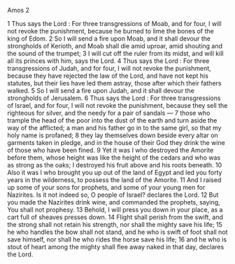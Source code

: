 Amos 2

1	Thus says the Lord : For three transgressions of Moab, and for four, I will not revoke the punishment, because he burned to lime the bones of the king of Edom.
2	So I will send a fire upon Moab, and it shall devour the strongholds of Kerioth, and Moab shall die amid uproar, amid shouting and the sound of the trumpet;
3	I will cut off the ruler from its midst, and will kill all its princes with him, says the Lord.
4	Thus says the Lord : For three transgressions of Judah, and for four, I will not revoke the punishment, because they have rejected the law of the Lord, and have not kept his statutes, but their lies have led them astray, those after which their fathers walked.
5	So I will send a fire upon Judah, and it shall devour the strongholds of Jerusalem.
6	Thus says the Lord : For three transgressions of Israel, and for four, I will not revoke the punishment, because they sell the righteous for silver, and the needy for a pair of sandals —
7	those who trample the head of the poor into the dust of the earth and turn aside the way of the afflicted; a man and his father go in to the same girl, so that my holy name is profaned;
8	they lay themselves down beside every altar on garments taken in pledge, and in the house of their God they drink the wine of those who have been fined.
9	Yet it was I who destroyed the Amorite before them, whose height was like the height of the cedars and who was as strong as the oaks; I destroyed his fruit above and his roots beneath.
10	Also it was I who brought you up out of the land of Egypt and led you forty years in the wilderness, to possess the land of the Amorite.
11	And I raised up some of your sons for prophets, and some of your young men for Nazirites. Is it not indeed so, O people of Israel? declares the Lord.
12	But you made the Nazirites drink wine, and commanded the prophets, saying, You shall not prophesy.
13	Behold, I will press you down in your place, as a cart full of sheaves presses down.
14	Flight shall perish from the swift, and the strong shall not retain his strength, nor shall the mighty save his life;
15	he who handles the bow shall not stand, and he who is swift of foot shall not save himself, nor shall he who rides the horse save his life;
16	and he who is stout of heart among the mighty shall flee away naked in that day, declares the Lord.

